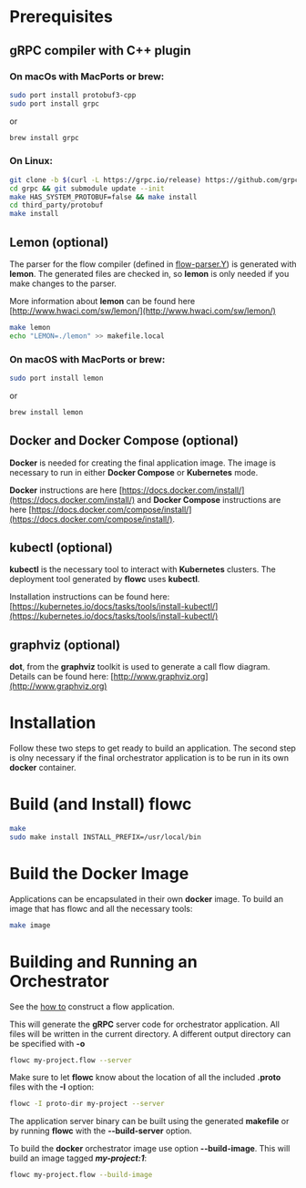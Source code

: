 # Prerequisites

## gRPC compiler with C++ plugin

### On macOs with MacPorts or brew:
```bash
sudo port install protobuf3-cpp
sudo port install grpc
```
or
```bash
brew install grpc
```

### On Linux:
```bash
git clone -b $(curl -L https://grpc.io/release) https://github.com/grpc/grpc
cd grpc && git submodule update --init 
make HAS_SYSTEM_PROTOBUF=false && make install 
cd third_party/protobuf 
make install 
```
## Lemon (optional)
The parser for the flow compiler (defined in [flow-parser.Y](flow-parser.Y)) is generated with **lemon**. The generated files are checked in, so **lemon** is only needed if you make changes to the parser.

More information about **lemon** can be found here [http://www.hwaci.com/sw/lemon/](http://www.hwaci.com/sw/lemon/)
```bash 
make lemon 
echo "LEMON=./lemon" >> makefile.local
```

### On macOS with MacPorts or brew:
```bash
sudo port install lemon
```
or
```bash
brew install lemon
```


## Docker and Docker Compose (optional)
**Docker** is needed for creating the final application image. The image is necessary to run in either **Docker Compose** or **Kubernetes** mode.

**Docker** instructions are here [https://docs.docker.com/install/](https://docs.docker.com/install/) and **Docker Compose** instructions are here [https://docs.docker.com/compose/install/](https://docs.docker.com/compose/install/).


## kubectl (optional)
**kubectl** is the necessary tool to interact with **Kubernetes** clusters. The deployment tool generated by **flowc** uses **kubectl**. 

Installation instructions can be found here: [https://kubernetes.io/docs/tasks/tools/install-kubectl/](https://kubernetes.io/docs/tasks/tools/install-kubectl/)

## graphviz (optional)
**dot**, from the **graphviz** toolkit is used to generate a call flow diagram. Details can be found here: [http://www.graphviz.org](http://www.graphviz.org)

# Installation

Follow these two steps to get ready to build an application. The second step is olny necessary if the final orchestrator application is to be run in its own **docker** container.

# Build (and Install) flowc
```bash        
make 
sudo make install INSTALL_PREFIX=/usr/local/bin 
```

# Build the Docker Image
Applications can be encapsulated in their own **docker** image. 
To build an image that has flowc and all the necessary tools: 
```bash
make image
```

# Building and Running an Orchestrator

See the [how to](HOWTO-FLOW.md) construct a flow application.

This will generate the **gRPC** server code for orchestrator application. All files will be written in the current directory.
A different output directory can be specified with **-o**
```bash
flowc my-project.flow --server
```    
Make sure to let **flowc** know about  the location of all the included **.proto** files with the **-I** option:
```bash
flowc -I proto-dir my-project --server
```

The application server binary can be built using the generated **makefile** or by running **flowc** with the **--build-server** option.

To build the **docker** orchestrator image use option **--build-image**. This will build an image tagged **_my-project:1_**:
```bash
flowc my-project.flow --build-image
```    


    





